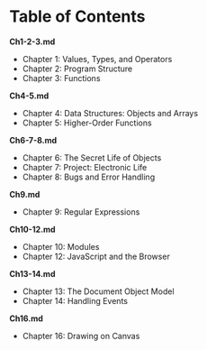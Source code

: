 # Table of Contents

__Ch1-2-3.md__

* Chapter 1: Values, Types, and Operators
* Chapter 2: Program Structure
* Chapter 3: Functions

__Ch4-5.md__

* Chapter 4: Data Structures: Objects and Arrays
* Chapter 5: Higher-Order Functions

__Ch6-7-8.md__

* Chapter 6: The Secret Life of Objects
* Chapter 7: Project: Electronic Life
* Chapter 8: Bugs and Error Handling

__Ch9.md__

* Chapter 9: Regular Expressions

__Ch10-12.md__

* Chapter 10: Modules
* Chapter 12: JavaScript and the Browser

__Ch13-14.md__

* Chapter 13: The Document Object Model
* Chapter 14: Handling Events

__Ch16.md__

* Chapter 16: Drawing on Canvas
